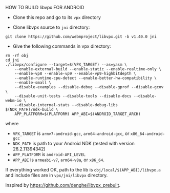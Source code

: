 HOW TO BUILD libvpx FOR ANDROID

- Clone this repo and go to its `vpx` directory

- Clone libvpx source to `jni` directory:
```
git clone https://github.com/webmproject/libvpx.git -b v1.40.0 jni
```
- Give the following commands in vpx directory:
```
rm -rf obj
cd jni
./libvpx/configure --target=$(VPX_TARGET) --as=yasm \
	--enable-external-build --enable-static --enable-realtime-only \
	--enable-vp8 --enable-vp9 --enable-vp9-highbitdepth \
	--enable-runtime-cpu-detect --enable-better-hw-compatibility \
	--enable-small \
	--disable-examples --disable-debug --disable-gprof --disable-gcov \
	--disable-unit-tests --disable-tools --disable-docs --disable-webm-io \
	--disable-internal-stats --disable-debug-libs
$(NDK_PATH)/ndk-build \
	APP_PLATFORM=$(PLATFORM) APP_ABI=$(ANDROID_TARGET_ARCH)
```
where
- `VPX_TARGET` is `armv7-android-gcc`, `arm64-android-gcc`, or `x86_64-android-gcc`
- `NDK_PATH` is path to your Android NDK (tested with version 26.2.11394342)
- `APP_PLATFORM` is `android-API_LEVEL`
- `APP_ABI` is `armeabi-v7`, `arm64-v8a`, or `x86_64`.

If everything worked OK, path to the lib is `obj/local/$(APP_ABI)/libvpx.a` and include files are in `vpx/jni/libvpx` directory.

Inspired by https://github.com/denghe/libvpx_prebuilt.

 
